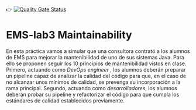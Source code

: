:point_right: [![Quality Gate Status](http://c1.etsisi.upm.es:8888/api/project_badges/measure?project=ETSISI-EMS_ems2025-lab-3-mantenibilidad-equipo_ruben_ray_juanlu_2d7daf24-74e9-410a-832c-cf351dfba6fc&metric=alert_status&token=sqb_3775a6c82878549a1c3fdef9b3883c482c4dad8e)](http://c1.etsisi.upm.es:8888/dashboard?id=ETSISI-EMS_ems2025-lab-3-mantenibilidad-equipo_ruben_ray_juanlu_2d7daf24-74e9-410a-832c-cf351dfba6fc)

# EMS-lab3 Maintainability

En esta práctica vamos a simular que una consultora contrató a los alumnos de EMS para mejorar la mantenibilidad de uno de sus sistemas Java. Para ello se proponen seguir los 10 principios de mantenibilidad vistos en clase. Primero, actuando como *DevOps engineer* , los alumnos deberán preparar un pipeline capaz de analizar la calidad del código para que, en el caso de no alcanzar unos mínimos de calidad, se prevenga su incorporación a la rama principal. Segundo, actuando como *desarrolladores*, los alumnos deberán probar su pipeline y refactorizar el código para que cumpla los estándares de calidad establecidos previamente.

